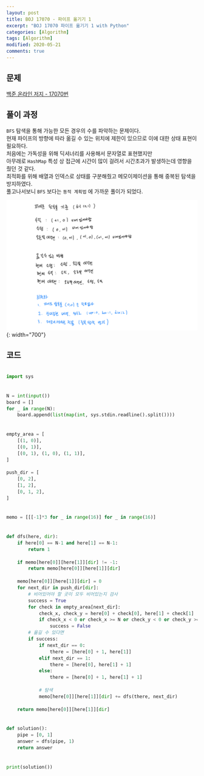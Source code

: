 ```yaml
---
layout: post
title: BOJ 17070 - 파이프 옮기기 1
excerpt: "BOJ 17070 파이프 옮기기 1 with Python"
categories: [Algorithm]
tags: [Algorithm]
modified: 2020-05-21
comments: true
---
```


## 문제
[백준 온라인 저지 - 17070번](https://www.acmicpc.net/problem/17070)

## 풀이 과정
`BFS` 탐색을 통해 가능한 모든 경우의 수를 파악하는 문제이다. <br>
현재 파이프의 방향에 따라 옮길 수 있는 위치에 제한이 있으므로 이에 대한 상태 표현이 필요하다. <br>
처음에는 가독성을 위해 딕셔너리를 사용해서 문자열로 표현했지만 <br>
아무래로 `HashMap` 특성 상 접근에 시간이 많이 걸려서 시간초과가 발생하는데 영향을 줬던 것 같다. <br>
최적화를 위해 배열과 인덱스로 상태를 구분해줬고 메모이제이션을 통해 중복된 탐색을 방지하였다. <br>
풀고나서보니 `BFS` 보다는 `동적 계획법` 에 가까운 풀이가 되었다. <br>

![이미지](/img/boj/boj-17070.png){: width="700"}

## 코드

~~~ python

import sys


N = int(input())
board = []
for _ in range(N):
    board.append(list(map(int, sys.stdin.readline().split())))


empty_area = [
    [(1, 0)],
    [(0, 1)],
    [(0, 1), (1, 0), (1, 1)],
]

push_dir = [
    [0, 2],
    [1, 2],
    [0, 1, 2],
]


memo = [[[-1]*3 for _ in range(16)] for _ in range(16)]


def dfs(here, dir):
    if here[0] == N-1 and here[1] == N-1:
        return 1

    if memo[here[0]][here[1]][dir] != -1:
        return memo[here[0]][here[1]][dir]

    memo[here[0]][here[1]][dir] = 0
    for next_dir in push_dir[dir]:
        # 비어있어야 할 곳이 모두 비어있는지 검사
        success = True
        for check in empty_area[next_dir]:
            check_x, check_y = here[0] + check[0], here[1] + check[1]
            if check_x < 0 or check_x >= N or check_y < 0 or check_y >= N or board[check_x][check_y] == 1:
                success = False
        # 옮길 수 있다면
        if success:
            if next_dir == 0:
                there = [here[0] + 1, here[1]]
            elif next_dir == 1:
                there = [here[0], here[1] + 1]
            else:
                there = [here[0] + 1, here[1] + 1]

            # 탐색
            memo[here[0]][here[1]][dir] += dfs(there, next_dir)

    return memo[here[0]][here[1]][dir]


def solution():
    pipe = [0, 1]
    answer = dfs(pipe, 1)
    return answer


print(solution())

~~~

